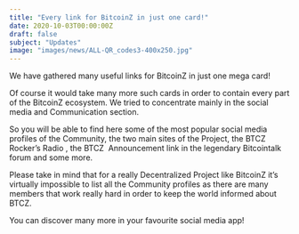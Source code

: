 ```yaml
---
title: "Every link for BitcoinZ in just one card!"
date: 2020-10-03T00:00:00Z
draft: false
subject: "Updates"
image: "images/news/ALL-QR_codes3-400x250.jpg"
---
```


We have gathered many useful links for BitcoinZ in just one mega card!

Of course it would take many more such cards in order to contain every part of the BitcoinZ ecosystem. We tried to concentrate mainly in the social media and Communication section.

So you will be able to find here some of the most popular social media profiles of the Community, the two main sites of the Project, the BTCZ Rocker’s Radio , the BTCZ  Announcement link in the legendary Bitcointalk forum and some more.

Please take in mind that for a really Decentralized Project like BitcoinZ it’s virtually impossible to list all the Community profiles as there are many members that work really hard in order to keep the world informed about BTCZ.

You can discover many more in your favourite social media app!
